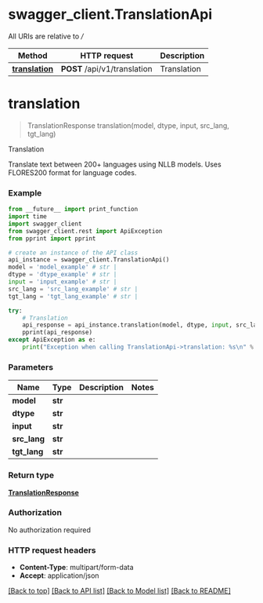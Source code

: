 # swagger_client.TranslationApi

All URIs are relative to */*

Method | HTTP request | Description
------------- | ------------- | -------------
[**translation**](TranslationApi.md#translation) | **POST** /api/v1/translation | Translation

# **translation**
> TranslationResponse translation(model, dtype, input, src_lang, tgt_lang)

Translation

Translate text between 200+ languages using NLLB models. Uses FLORES200 format for language codes.

### Example
```python
from __future__ import print_function
import time
import swagger_client
from swagger_client.rest import ApiException
from pprint import pprint

# create an instance of the API class
api_instance = swagger_client.TranslationApi()
model = 'model_example' # str | 
dtype = 'dtype_example' # str | 
input = 'input_example' # str | 
src_lang = 'src_lang_example' # str | 
tgt_lang = 'tgt_lang_example' # str | 

try:
    # Translation
    api_response = api_instance.translation(model, dtype, input, src_lang, tgt_lang)
    pprint(api_response)
except ApiException as e:
    print("Exception when calling TranslationApi->translation: %s\n" % e)
```

### Parameters

Name | Type | Description  | Notes
------------- | ------------- | ------------- | -------------
 **model** | **str**|  | 
 **dtype** | **str**|  | 
 **input** | **str**|  | 
 **src_lang** | **str**|  | 
 **tgt_lang** | **str**|  | 

### Return type

[**TranslationResponse**](TranslationResponse.md)

### Authorization

No authorization required

### HTTP request headers

 - **Content-Type**: multipart/form-data
 - **Accept**: application/json

[[Back to top]](#) [[Back to API list]](../README.md#documentation-for-api-endpoints) [[Back to Model list]](../README.md#documentation-for-models) [[Back to README]](../README.md)

